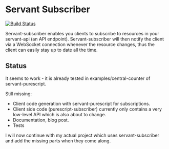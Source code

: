 Servant Subscriber
==================

[![Build Status](https://travis-ci.org/eskimor/servant-subscriber.svg?branch=master)](https://travis-ci.org/eskimor/servant-subscriber)

Servant-subscriber enables you clients to subscribe to resources in your servant-api (an API endpoint).
Servant-subscriber will then notify the client via a WebSocket connection whenever the resource
changes, thus the client can easily stay up to date all the time.

## Status

It seems to work - it is already tested in examples/central-counter of servant-purescript.

Still missing:

 - Client code generation with servant-purescript for subscriptions.
 - Client side code (purescript-subscriber) currently only contains a very low-level API which
   is also about to change.
 - Documentation, blog post.
 - Tests

I will now continue with my actual project which uses servant-subscriber and add the missing parts when
they come along.
